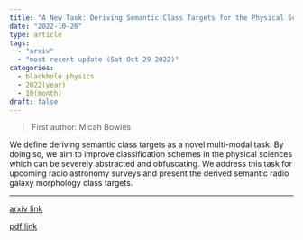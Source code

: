 ```yaml
---
title: "A New Task: Deriving Semantic Class Targets for the Physical Sciences"
date: "2022-10-26"
type: article
tags:
  - "arxiv"
  - "most recent update (Sat Oct 29 2022)"
categories:
  - blackhole physics
  - 2022(year)
  - 10(month)
draft: false
---
```


> First author: Micah Bowles

 We define deriving semantic class targets as a novel multi-modal task. By
doing so, we aim to improve classification schemes in the physical sciences
which can be severely abstracted and obfuscating. We address this task for
upcoming radio astronomy surveys and present the derived semantic radio galaxy
morphology class targets.

---
[arxiv link](http://arxiv.org/abs/2210.14760v2)

[pdf link](http://arxiv.org/pdf/2210.14760v2)